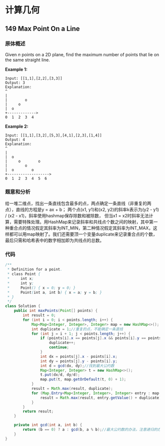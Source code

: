 # 计算几何

## 149 Max Point On a Line

### 原体概述

Given _n_ points on a 2D plane, find the maximum number of points that lie on the same straight line.

**Example 1:**

```text
Input: [[1,1],[2,2],[3,3]]
Output: 3
Explanation:
^
|
|        o
|     o
|  o  
+------------->
0  1  2  3  4
```

**Example 2:**

```text
Input: [[1,1],[3,2],[5,3],[4,1],[2,3],[1,4]]
Output: 4
Explanation:
^
|
|  o
|     o        o
|        o
|  o        o
+------------------->
0  1  2  3  4  5  6
```

### 题意和分析

给一堆二维点，找出一条直线包含最多的点，两点确定一条直线（非重复的两点），直线的方程是y = ax + b； 两个点\(x1, y1\)和\(x2, y2\)的斜率k表示为\(y2 - y1\) / \(x2 - x1\)，斜率使用hashmap保存除数和被除数， 但当x1 = x2时斜率无法计算，需要特殊处理。用HashMap来记录斜率和共线点个数之间的映射，其中第一种重合点的情况假定其斜率为INT\_MIN，第二种情况假定其斜率为INT\_MAX，这样都可以用map映射了。我们还需要顶一个变量duplicate来记录重合点的个数，最后只需和哈希表中的数字相加即为共线点的总数。

### 代码

```java
/**
 * Definition for a point.
 * class Point {
 *     int x;
 *     int y;
 *     Point() { x = 0; y = 0; }
 *     Point(int a, int b) { x = a; y = b; }
 * }
 */
class Solution {
    public int maxPoints(Point[] points) {
        int result = 0;
        for (int i = 0; i < points.length; i++) {
            Map<Map<Integer, Integer>, Integer> map = new HashMap<>();
            int duplicate = 1;//重复的点，不能确定一条直线
            for (int j = i + 1; j < points.length; j++) {
                if (points[i].x == points[j].x && points[i].y == points[j].y) {//重复的点
                    duplicate++;
                    continue;
                }
                int dx = points[j].x - points[i].x;
                int dy = points[j].y - points[i].y;
                int d = gcd(dx, dy);//找到最大公约数
                Map<Integer, Integer> t = new HashMap<>();
                t.put(dx/d, dy/d);
                map.put(t, map.getOrDefault(t, 0) + 1);
            }
            result = Math.max(result, duplicate);
            for (Map.Entry<Map<Integer, Integer>, Integer> entry : map.entrySet()) {
                result = Math.max(result, entry.getValue() + duplicate);
            }
        }
        return result;
    }

    private int gcd(int a, int b) {
        return (b == 0) ? a : gcd(b, a % b);//最大公约数的办法，注意递归的办法
    }
}
```

